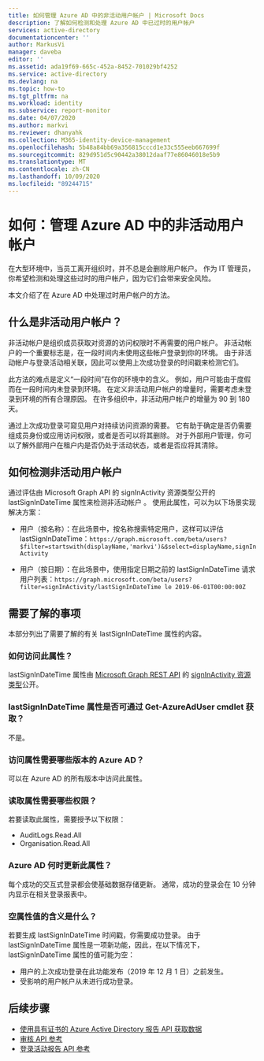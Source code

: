 ```yaml
---
title: 如何管理 Azure AD 中的非活动用户帐户 | Microsoft Docs
description: 了解如何检测和处理 Azure AD 中已过时的用户帐户
services: active-directory
documentationcenter: ''
author: MarkusVi
manager: daveba
editor: ''
ms.assetid: ada19f69-665c-452a-8452-701029bf4252
ms.service: active-directory
ms.devlang: na
ms.topic: how-to
ms.tgt_pltfrm: na
ms.workload: identity
ms.subservice: report-monitor
ms.date: 04/07/2020
ms.author: markvi
ms.reviewer: dhanyahk
ms.collection: M365-identity-device-management
ms.openlocfilehash: 5b48a84bb69a356815cccd1e33c555eeb667699f
ms.sourcegitcommit: 829d951d5c90442a38012daaf77e86046018e5b9
ms.translationtype: MT
ms.contentlocale: zh-CN
ms.lasthandoff: 10/09/2020
ms.locfileid: "89244715"
---
```

# <a name="how-to-manage-inactive-user-accounts-in-azure-ad"></a>如何：管理 Azure AD 中的非活动用户帐户

在大型环境中，当员工离开组织时，并不总是会删除用户帐户。 作为 IT 管理员，你希望检测和处理这些过时的用户帐户，因为它们会带来安全风险。

本文介绍了在 Azure AD 中处理过时用户帐户的方法。 

## <a name="what-are-inactive-user-accounts"></a>什么是非活动用户帐户？

非活动帐户是组织成员获取对资源的访问权限时不再需要的用户帐户。 非活动帐户的一个重要标志是，在一段时间内未使用这些帐户登录到你的环境。 由于非活动帐户与登录活动相关联，因此可以使用上次成功登录的时间戳来检测它们。 

此方法的难点是定义“一段时间”在你的环境中的含义。 例如，用户可能由于度假而在一段时间内未登录到环境。 在定义非活动用户帐户的增量时，需要考虑未登录到环境的所有合理原因。 在许多组织中，非活动用户帐户的增量为 90 到 180 天。 

通过上次成功登录可窥见用户对持续访问资源的需要。  它有助于确定是否仍需要组成员身份或应用访问权限，或者是否可以将其删除。 对于外部用户管理，你可以了解外部用户在租户内是否仍处于活动状态，或者是否应将其清除。 

    
## <a name="how-to-detect-inactive-user-accounts"></a>如何检测非活动用户帐户

通过评估由 Microsoft Graph API 的 signInActivity 资源类型公开的 lastSignInDateTime 属性来检测非活动帐户  。 使用此属性，可以为以下场景实现解决方案：

- 用户（按名称）：在此场景中，按名称搜索特定用户，这样可以评估 lastSignInDateTime：`https://graph.microsoft.com/beta/users?$filter=startswith(displayName,'markvi')&$select=displayName,signInActivity`

- 用户（按日期）：在此场景中，使用指定日期之前的 lastSignInDateTime 请求用户列表：`https://graph.microsoft.com/beta/users?filter=signInActivity/lastSignInDateTime le 2019-06-01T00:00:00Z`






## <a name="what-you-need-to-know"></a>需要了解的事项

本部分列出了需要了解的有关 lastSignInDateTime 属性的内容。

### <a name="how-can-i-access-this-property"></a>如何访问此属性？

lastSignInDateTime 属性由 [Microsoft Graph REST API](/graph/overview?view=graph-rest-beta#whats-in-microsoft-graph) 的 [signInActivity 资源类型](/graph/api/resources/signinactivity?view=graph-rest-beta)公开。   

### <a name="is-the-lastsignindatetime-property-available-through-the-get-azureaduser-cmdlet"></a>lastSignInDateTime 属性是否可通过 Get-AzureAdUser cmdlet 获取？

不是。

### <a name="what-edition-of-azure-ad-do-i-need-to-access-the-property"></a>访问属性需要哪些版本的 Azure AD？

可以在 Azure AD 的所有版本中访问此属性。

### <a name="what-permission-do-i-need-to-read-the-property"></a>读取属性需要哪些权限？

若要读取此属性，需要授予以下权限： 

- AuditLogs.Read.All
- Organisation.Read.All  


### <a name="when-does-azure-ad-update-the-property"></a>Azure AD 何时更新此属性？

每个成功的交互式登录都会使基础数据存储更新。 通常，成功的登录会在 10 分钟内显示在相关登录报表中。
 

### <a name="what-does-a-blank-property-value-mean"></a>空属性值的含义是什么？

若要生成 lastSignInDateTime 时间戳，你需要成功登录。 由于 lastSignInDateTime 属性是一项新功能，因此，在以下情况下，lastSignInDateTime 属性的值可能为空：

- 用户的上次成功登录在此功能发布（2019 年 12 月 1 日）之前发生。
- 受影响的用户帐户从未进行成功登录。

## <a name="next-steps"></a>后续步骤

* [使用具有证书的 Azure Active Directory 报告 API 获取数据](tutorial-access-api-with-certificates.md)
* [审核 API 参考](/graph/api/resources/directoryaudit?view=graph-rest-beta) 
* [登录活动报告 API 参考](/graph/api/resources/signin?view=graph-rest-beta)